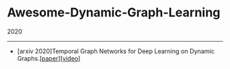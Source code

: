 # Awesome-Dynamic-Graph-Learning




2020

----

* [arxiv 2020]Temporal Graph Networks for Deep Learning on Dynamic Graphs.[[paper](https://arxiv.org/abs/2006.10637)][[video](https://www.youtube.com/watch?v=xzcYyIiFXcY)]
